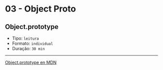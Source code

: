 # 03 - Object Proto

## Object.prototype

* Tipo: `leitura`
* Formato: `individual`
* Duração: `30 min`

***

[Object.prototype en MDN](https://developer.mozilla.org/en-US/docs/Web/JavaScript/Reference/Global_Objects/Object/prototype)
